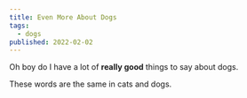 ```yaml
---
title: Even More About Dogs
tags:
  - dogs
published: 2022-02-02
---
```


Oh boy do I have a lot of **really good** things to say about dogs.

These words are the same in cats and dogs.
